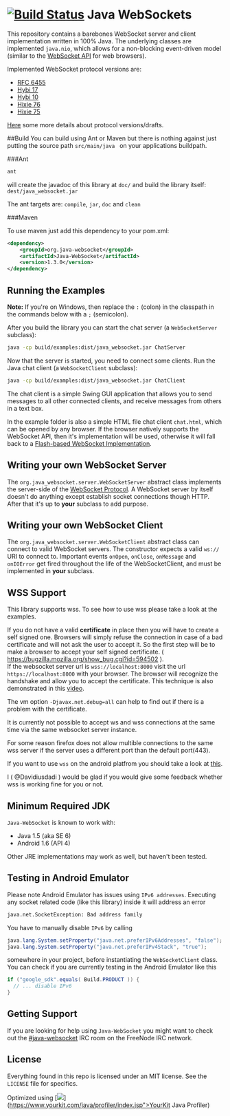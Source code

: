 [![Build Status](https://travis-ci.org/ck1125/Java-WebSocket.png?branch=master)](https://travis-ci.org/ck1125/Java-WebSocket)
Java WebSockets
===============

This repository contains a barebones WebSocket server and client implementation
written in 100% Java. The underlying classes are implemented `java.nio`, which allows for a
non-blocking event-driven model (similar to the
[WebSocket API](http://dev.w3.org/html5/websockets/) for web browsers).

Implemented WebSocket protocol versions are:

 * [RFC 6455](http://tools.ietf.org/html/rfc6455)
 * [Hybi 17](http://tools.ietf.org/id/draft-ietf-hybi-thewebsocketprotocol-17.txt)
 * [Hybi 10](http://tools.ietf.org/id/draft-ietf-hybi-thewebsocketprotocol-10.txt)
 * [Hixie 76](http://tools.ietf.org/id/draft-hixie-thewebsocketprotocol-76.txt)
 * [Hixie 75](http://tools.ietf.org/id/draft-hixie-thewebsocketprotocol-75.txt)

[Here](https://github.com/TooTallNate/Java-WebSocket/wiki/Drafts) some more details about protocol versions/drafts. 


##Build
You can build using Ant or Maven but there is nothing against just putting the source path ```src/main/java ``` on your applications buildpath.

###Ant

``` bash
ant 
```

will create the javadoc of this library at ```doc/``` and build the library itself: ```dest/java_websocket.jar```

The ant targets are: ```compile```, ```jar```, ```doc``` and ```clean```

###Maven

To use maven just add this dependency to your pom.xml:
```xml
<dependency>
    <groupId>org.java-websocket</groupId>
    <artifactId>Java-WebSocket</artifactId>
    <version>1.3.0</version>
</dependency> 
```

Running the Examples
-------------------

**Note:** If you're on Windows, then replace the `:` (colon) in the classpath
in the commands below with a `;` (semicolon).

After you build the library you can start the chat server (a `WebSocketServer` subclass):

``` bash
java -cp build/examples:dist/java_websocket.jar ChatServer
```

Now that the server is started, you need to connect some clients. Run the
Java chat client (a `WebSocketClient` subclass):

``` bash
java -cp build/examples:dist/java_websocket.jar ChatClient
```

The chat client is a simple Swing GUI application that allows you to send
messages to all other connected clients, and receive messages from others in a
text box.

In the example folder is also a simple HTML file chat client `chat.html`, which can be opened by any browser. If the browser natively supports the WebSocket API, then it's
implementation will be used, otherwise it will fall back to a
[Flash-based WebSocket Implementation](http://github.com/gimite/web-socket-js).


Writing your own WebSocket Server
---------------------------------

The `org.java_websocket.server.WebSocketServer` abstract class implements the
server-side of the
[WebSocket Protocol](http://www.whatwg.org/specs/web-socket-protocol/).
A WebSocket server by itself doesn't do anything except establish socket
connections though HTTP. After that it's up to **your** subclass to add purpose.


Writing your own WebSocket Client
---------------------------------

The `org.java_websocket.server.WebSocketClient` abstract class can connect to
valid WebSocket servers. The constructor expects a valid `ws://` URI to
connect to. Important events `onOpen`, `onClose`, `onMessage` and `onIOError` 
get fired throughout the life of the WebSocketClient, and must be implemented 
in **your** subclass.

WSS Support
---------------------------------
This library supports wss.
To see how to use wss please take a look at the examples.<br>

If you do not have a valid **certificate** in place then you will have to create a self signed one.
Browsers will simply refuse the connection in case of a bad certificate and will not ask the user to accept it.
So the first step will be to make a browser to accept your self signed certificate. ( https://bugzilla.mozilla.org/show_bug.cgi?id=594502 ).<br>
If the websocket server url is `wss://localhost:8000` visit the url `https://localhost:8000` with your browser. The browser will recognize the handshake and allow you to accept the certificate. This technique is also demonstrated in this [video](http://www.youtube.com/watch?v=F8lBdfAZPkU).

The vm option `-Djavax.net.debug=all` can help to find out if there is a problem with the certificate.

It is currently not possible to accept ws and wss connections at the same time via the same websocket server instance.

For some reason firefox does not allow multible connections to the same wss server if the server uses a different port than the default port(443).


If you want to use `wss` on the android platfrom you should take a look at [this](http://blog.antoine.li/2010/10/22/android-trusting-ssl-certificates/).

I ( @Davidiusdadi ) would be glad if you would give some feedback whether wss is working fine for you or not.

Minimum Required JDK
--------------------

`Java-WebSocket` is known to work with:

 * Java 1.5 (aka SE 6)
 * Android 1.6 (API 4)

Other JRE implementations may work as well, but haven't been tested.


Testing in Android Emulator
---------------------------

Please note Android Emulator has issues using `IPv6 addresses`. Executing any
socket related code (like this library) inside it will address an error

``` bash
java.net.SocketException: Bad address family
```

You have to manually disable `IPv6` by calling

``` java
java.lang.System.setProperty("java.net.preferIPv6Addresses", "false");
java.lang.System.setProperty("java.net.preferIPv4Stack", "true");
```

somewhere in your project, before instantiating the `WebSocketClient` class. 
You can check if you are currently testing in the Android Emulator like this

``` java
if ("google_sdk".equals( Build.PRODUCT )) {
  // ... disable IPv6
}
```


Getting Support
---------------

If you are looking for help using `Java-WebSocket` you might want to check out the
[#java-websocket](http://webchat.freenode.net/?channels=java-websocket) IRC room
on the FreeNode IRC network. 


License
-------

Everything found in this repo is licensed under an MIT license. See
the `LICENSE` file for specifics.


Optimized using  [![](https://www.yourkit.com/images/yklogo.png "")](https://www.yourkit.com/java/profiler/index.jsp">YourKit Java Profiler)
